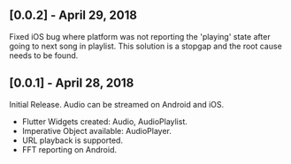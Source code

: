 ## [0.0.2] - April 29, 2018

Fixed iOS bug where platform was not reporting the 'playing' state after going to next song in playlist. This solution is a stopgap and the root cause needs to be found.

## [0.0.1] - April 28, 2018

Initial Release.  Audio can be streamed on Android and iOS.

* Flutter Widgets created: Audio, AudioPlaylist.
* Imperative Object available: AudioPlayer.
* URL playback is supported.
* FFT reporting on Android.
